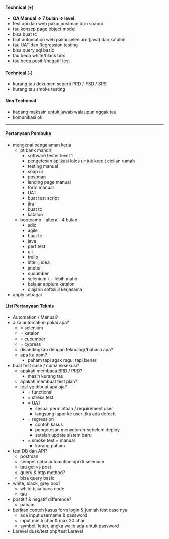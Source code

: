 #### Technical (+) 

- **QA Manual => 7 bulan => level**  
- test api dan web pakai postman dan soapui
- tau konsep page object model
- bisa buat tc
- biat automation web pakai selenium (java) dan katalon
- tau UAT dan Regression testing
- bisa query sql basic
- tau beda white/black box
- tau beda positif/negatif test

#### Technical (-)  

- kurang tau dokumen seperti PRD / FSD / SRS
- kurang tau smoke testing

#### Non Technical  

- kadang maksain untuk jawab walaupun nggak tau
- komunikasi ok

---

#### Pertanyaan Pembuka

- mengenai pengalaman kerja  
	- pt bank mandiri
		- software tester level 1
		- pengetesan aplikasi lolos untuk kredit cicilan rumah
		- testing manual
		- soap ui
		- postman
		- landing page manual
		- form manual
		- UAT
		- buat test script
		- jira
		- buat tc
		- katalon
	- bootcamp - altera - 4 bulan
		- sdlc
		- agile
		- buat tc
		- java
		- perf test
		- git
		- trello
		- intellij idea
		- jmeter
		- cucumber
		- selenium <-- lebih mahir
		- belajar appium katalon
		- diajarin softskill kerjasama
- apply sebagai


#### List Pertanyaan Teknis

- Automation / Manual?  
- Jika automation pakai apa?
	- = selenium
	- = katalon
	- = cucumber
	- = cypress
	- disandingkan dengan teknologi/bahasa apa?
	- apa itu pom?
		- paham tapi agak ragu, tapi bener
- buat test case / cuma eksekusi?
	- apakah membaca BRD / PRD?
		- masih kurang tau
	- apakah membuat test plan?
	- test yg dibuat apa aja?
		- = functional
		- = stress test
		- = UAT
			- sesuai permintaan / requirement user
			- langsung lapor ke user jika ada defectt
		- = regression
			- contoh kasus
			- pengetesan menyeluruh sebelum deploy
			- setelah update sistem baru
		- = smoke test = manual
			- kurang paham
- test DB dan API?
	- postman
	- sempet coba automation api di selenium
	- tau get vs post
	- query & http method?
	- bisa query basic
- white, black, grey box?
	- white bisa baca code
	- tau
- postitif & negatif difference?
	- paham
- berikan contoh kasus form login & jumlah test case nya
	- ada input username & password
	- input min 5 char & max 20 char
	- symbol, letter, angka wajib ada untuk password
- Laravel dusk/test php/test Laravel